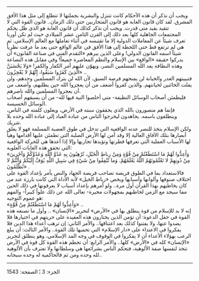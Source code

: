 ------------------------------------------------------------------------

ويجب أن نذكر أن هذه الأحكام كانت تتنزل والبشرية بجملتها لا تتطلع إلى مثل
هذا الأفق المشرق. لقد كان قانون الغابة هو قانون المتحاربين حتى ذلك
الزمان.. قانون القوة التي لا تتقيد بقيد متى قدرت. ويجب أن نذكر كذلك أن
قانون الغابة هو الذي ظل يحكم المجتمعات الجاهلية كلها بعد ذلك إلى القرن
الثامن عشر الميلادي حيث لم تكن أوربا تعرف شيئاً عن المعاملات الدولية إلا
ما تقتبسه في أثناء تعاملها مع العالم الإسلامي. ثم هي لم ترتفع قط حتى
اللحظة إلى هذا الأفق في عالم الواقع حتى بعد ما عرفت نظرياً شيئاً اسمه
القانون الدولي! وعلى الذين يبرهم «التقدم الفني في صناعة القانون» أن
يدركوا حقيقة «الواقع» بين الإسلام والنظم المعاصرة جميعاً! وفي مقابل هذه
النصاعة وهذه النظافة يعد الله المسلمين النصر، ويهوّن عليهم أمر الكفار
والكفر! «وَلا يَحْسَبَنَّ الَّذِينَ كَفَرُوا سَبَقُوا، إِنَّهُمْ لا يُعْجِزُونَ» ..  
فتبييتهم الغدر والخيانة لن يمنحهم فرصة السبق، لأن الله لن يترك المسلمين
وحدهم، ولن يفلت الخائنين لخيانتهم. والذين كفروا أضعف من أن يعجزوا الله
حين يطلبهم، وأضعف من أن يعجزوا المسلمين والله ناصرهم.  
فليطمئن أصحاب الوسائل النظيفة- متى أخلصوا النية فيها لله- من أن يسبقهم
أصحاب الوسائل الخسيسة.  
فإنما هم منصورون بالله الذي يحققون سنته في الأرض، ويعلون كلمته في الناس،
وينطلقون باسمه. يجاهدون ليخرجوا الناس من عبادة العباد إلى عبادة الله
وحده بلا شريك.  
ولكن الإسلام يتخذ للنصر عدته الواقعية التي تدخل في طوق العصبة المسلمة
فهو لا يعلق أبصارها بتلك الآفاق العالية إلا وقد أمن لها الأرض الصلبة
التي تطمئن عليها أقدامها وهيأ لها الأسباب العملية التي تعرفها فطرتها
وتؤيدها تجاربها وإلا إذا أعدها هي للحركة الواقعية التي تحقق هذه الغايات
العلوية:  
«وَأَعِدُّوا لَهُمْ مَا اسْتَطَعْتُمْ مِنْ قُوَّةٍ وَمِنْ رِباطِ الْخَيْلِ، تُرْهِبُونَ بِهِ عَدُوَّ اللَّهِ وَعَدُوَّكُمْ
وَآخَرِينَ مِنْ دُونِهِمْ لا تَعْلَمُونَهُمُ اللَّهُ يَعْلَمُهُمْ. وَما تُنْفِقُوا مِنْ شَيْءٍ فِي سَبِيلِ اللَّهِ
يُوَفَّ إِلَيْكُمْ وَأَنْتُمْ لا تُظْلَمُونَ» .  
فالاستعداد بما في الطوق فريضة تصاحب فريضة الجهاد والنص يأمر بإعداد القوة
على اختلاف صنوفها وألوانها وأسبابها ويخص «رباط الخيل» لأنه الأداة التي
كانت بارزة عند من كان يخاطبهم بهذا القرآن أول مرة.. ولو أمرهم بإعداد
أسباب لا يعرفونها في ذلك الحين مما سيجد مع الزمن لخاطبهم بمجهولات محيرة-
تعالى الله عن ذلك علواً كبيراً- والمهم هو عموم التوجيه:  
«وَأَعِدُّوا لَهُمْ مَا اسْتَطَعْتُمْ مِنْ قُوَّةٍ» ..  
إنه لا بد للإسلام من قوة ينطلق بها في «الأرض» لتحرير «الإنسان» .. وأول
ما تصنعه هذه القوة في حقل الدعوة: أن تؤمن الذين يختارون هذه العقيدة على
حريتهم في اختيارها فلا يصدوا عنها، ولا يفتنوا كذلك بعد اعتناقها.. والأمر
الثاني: إن ترهب أعداء هذا الدين فلا يفكروا في الاعتداء على «دار الإسلام»
التي تحميها تلك القوة.. والأمر الثالث: أن يبلغ الرعب بهؤلاء الأعداء أن
لا يفكروا في الوقوف في وجه المد الإسلامي، وهو ينطلق لتحرير «الإنسان» كله
في «الأرض» كلها.. والأمر الرابع: أن تحطم هذه القوة كل قوة في الأرض تتخذ
لنفسها صفة الألوهية، فتحكم الناس بشرائعها هي وسلطانها ولا تعترف بأن
الألوهية لله وحده ومن ثم فالحاكمية له وحده سبحانه..

------------------------------------------------------------------------

الجزء: 3 ¦ الصفحة: 1543
